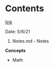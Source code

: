 # Contents
[link](https://www.w3schools.com/js/js_math.asp)

Date: 5/6/21

1. Notes.md - Notes

**Concepts**
- Math